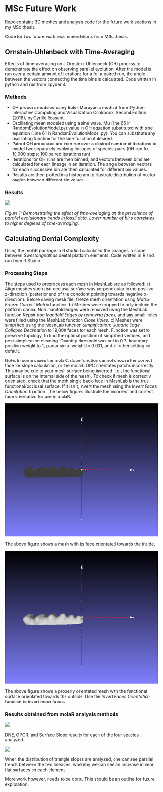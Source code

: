 # MSc Future Work

Repo contains 3D meshes and analysis code for the future work sections in my MSc thesis.

Code for two future work recommendations from MSc thesis.

## Ornstein-Uhlenbeck with Time-Averaging

Effects of time-averaging on a Ornstein-Uhlenbeck (OH) process to demonstrate the effect on observing parallel evolution. After the model is run over a certain amount of iterations for a for a paired run, the angle between the vectors connecting the time bins is calculated. Code written in python and run from Spyder 4.

### Methods

* OH process modeled using Euler-Maruyama method from IPython Interactive Computing and Visualization Cookbook, Second Edition (2018), by Cyrille Rossant.
* Oscillating mean modeled using a sine wave. Mu (line 65 in RandomEvolutionModel.py) value in OH equation substituted with sine equation (Line 61 in RandomEvolutionModel.py). You can substitute any oscillating function for the sine function if desired.
* Paired OH processes are then run over a desired number of iterations to model two separately evolving lineages of species-pairs (OH run for 10,000 steps; 100 paired iterations run)
* Iterations for OH runs are then binned, and vectors between bins are calculated for each lineage in an iteration. The angle between vectors for each successive bin are then calculated for different bin values.
* Results are then plotted in a histogram to illustrate distribution of vector angles between different bin values.

### Results

<img src = "figures/TimeAv.png">

*Figure 1: Demonstrating the effect of time-averaging on the prevalence of parallel evolutionary trends in fossil data. Lower number of bins correlates to higher degrees of time-averaging.*

## Calculating Dental Complexity

Using the molaR package in R studio I calculated the changes in slope between *Sweetongnathus* dental platform elements. Code written in R and run from R Studio.

### Processing Steps

The steps used to preprocess each mesh in MeshLab are as followed:
a) Align meshes such that occlusal surface was perpendicular in the positive z-direction (posterior end of the conodont pointing towards negative x-direction). Before saving mesh file, freeze mesh orientation using *Matrix: Freeze Current Matrix* function.
b) Meshes were cropped to only include the platform carina. Non manifold edges were removed using the MeshLab function *Repair non Manifold Edges by removing faces*, and any small holes were filled using the MeshLab function *Close Holes*.
c) Meshes were simplified using the MeshLab function *Simplification: Quadric Edge Collapse Decimation* to 19,000 faces for each mesh. Function was set to preserve topology, to find the optimal position of simplified vertices, and post-simplication cleaning. Quantity threshold was set to 0.3, boundary position weight to 1, planar simp. weight to 0.001, and all other setting on default.

Note: In some cases the molaR::slope function cannot choose the correct face for slope calculation, or the molaR::OPC orientates patchs incorrectly. This may be due to your mesh surface being inverted (i.e., the functional surface is on the internal side of the mesh). To check if mesh is correctly orientated, check that the mesh single back-face in MeshLab is the true functional/occlusal surface. If it isn't, invert the mesh using the *Invert Faces Orientation* function. The below figures illustrate the incorrect and correct face orientation for use in molaR.

<img src = "figures/pre-inverted_mesh.png">

The above figure shows a mesh with its face orientated towards the inside.

<img src = "figures/post-inverted_mesh.png">

The above figure shows a properly orientated mesh with the functional surface orientated towards the outside. Use the *Invert Faces Orientation* function to invert mesh faces.

### Results obtained from molaR analysis methods

<img src = "figures/molarRfigs@600x.png">

DNE, OPCR, and Surface Slope results for each of the four species analyzed.

<img src = "figures/slopefig@600x.png">

When the distribution of triangle slopes are analyzed, one can see parallel trends between the two lineages, whereby we can see an increase in near flat surfaces on each element.

More work however, needs to be done. This should be an outline for future exploration.
